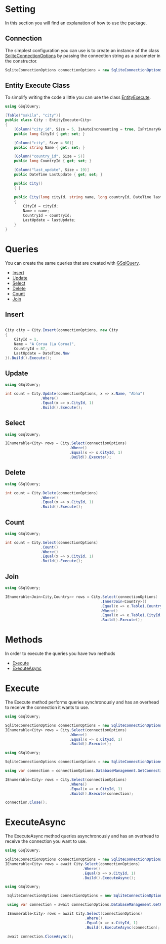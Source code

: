 # Setting

In this section you will find an explanation of how to use the package.

## Connection

The simplest configuration you can use is to create an instance of the class [SqliteConnectionOptions](SqliteConnectionOptions.md) by passing the connection string as a parameter in the constructor.

```csharp
SqliteConnectionOptions connectionOptions = new SqliteConnectionOptions("<connectionString>");
```
 ## Entity  Execute Class
To simplify writing the code a little you can use the class [EntityExecute](EntityExecute.md).

```csharp
using GSqlQuery;

[Table("sakila", "city")]
public class City : EntityExecute<City>
{
    [Column("city_id", Size = 5, IsAutoIncrementing = true, IsPrimaryKey = true)]
    public long CityId { get; set; }

    [Column("city", Size = 50)]
    public string Name { get; set; }

    [Column("country_id", Size = 5)]
    public long CountryId { get; set; }

    [Column("last_update", Size = 19)]
    public DateTime LastUpdate { get; set; }

    public City()
    { }

    public City(long cityId, string name, long countryId, DateTime lastUpdate)
    {
        CityId = cityId;
        Name = name;
        CountryId = countryId;
        LastUpdate = lastUpdate;
    }
}
```

# Queries

You can create the same queries that are created with [GSqlQuery](https://github.com/guillermo-galvan/GSqlQuery).

- [Insert](#insert)
- [Update](#update)
- [Select](#select)
- [Delete](#delete)
- [Count](#count)
- [Join](#join) 

## Insert

```csharp

City city = City.Insert(connectionOptions, new City
{
    CityId = 1,
    Name = "A Corua (La Corua)",
    CountryId = 87,
    LastUpdate = DateTime.Now
}).Build().Execute();

```

## Update

```csharp
using GSqlQuery;

int count = City.Update(connectionOptions, x => x.Name, "Abha")
                .Where()
                .Equal(x => x.CityId, 1)
                .Build().Execute();
```

## Select

```csharp
using GSqlQuery;

IEnumerable<City> rows = City.Select(connectionOptions)
                             .Where()
                             .Equal(x => x.CityId, 1)
                             .Build().Execute();
```

## Delete

```csharp
using GSqlQuery;

int count = City.Delete(connectionOptions)
                .Where()
                .Equal(x => x.CityId, 1)
                .Build().Execute();
```

## Count

```csharp
using GSqlQuery;

int count = City.Select(connectionOptions)
                .Count()
                .Where()
                .Equal(x => x.CityId, 1)
                .Build().Execute();
```

## Join

```csharp
using GSqlQuery;

IEnumerable<Join<City,Country>> rows = City.Select(connectionOptions)
                                           .InnerJoin<Country>()
                                           .Equal(x => x.Table1.CountryId, x => x.Table2.CountryId)
                                           .Where()
                                           .Equal(x => x.Table1.CityId, 1)
                                           .Build().Execute();
```

# Methods 

In order to execute the queries you have two methods

- [Execute](#execute)
- [ExecuteAsync](#executeAsync)

# Execute 

The Execute method performs queries synchronously and has an overhead to receive the connection it wants to use.

```csharp
using GSqlQuery;

SqliteConnectionOptions connectionOptions = new SqliteConnectionOptions("<connectionString>");
IEnumerable<City> rows = City.Select(connectionOptions)
                             .Where()
                             .Equal(x => x.CityId, 1)
                             .Build().Execute();
```

```csharp
using GSqlQuery;

SqliteConnectionOptions connectionOptions = new SqliteConnectionOptions("<connectionString>");

using var connection = connectionOptions.DatabaseManagement.GetConnection();

IEnumerable<City> rows = City.Select(connectionOptions)
                             .Where()
                             .Equal(x => x.CityId, 1)
                             .Build().Execute(connection);

connection.Close();
```

# ExecuteAsync

The ExecuteAsync method queries asynchronously and has an overhead to receive the connection you want to use.

```csharp
using GSqlQuery;

SqliteConnectionOptions connectionOptions = new SqliteConnectionOptions("<connectionString>");
IEnumerable<City> rows = await City.Select(connectionOptions)
                                   .Where()
                                   .Equal(x => x.CityId, 1)
                                   .Build().ExecuteAsync();
```

```csharp
using GSqlQuery;

 SqliteConnectionOptions connectionOptions = new SqliteConnectionOptions("<connectionString>");

 using var connection = await connectionOptions.DatabaseManagement.GetConnectionAsync();

 IEnumerable<City> rows = await City.Select(connectionOptions)
                                    .Where()
                                    .Equal(x => x.CityId, 1)
                                    .Build().ExecuteAsync(connection);

 await connection.CloseAsync();
```
